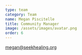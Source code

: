 ```yaml
---
type: team
category: Team
name: Megan Piscitelle
title: Community Manager
image: /assets/images/avatar.png
order: 6
---
```


<megan@seekhealing.org>